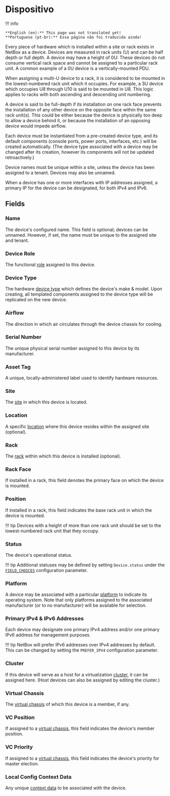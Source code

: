 # Dispositivo

!!! info

    **English (en):** This page was not translated yet!
    **Portuguese (pt-br):** Essa página não foi traduzida ainda!

Every piece of hardware which is installed within a site or rack exists in NetBox as a device. Devices are measured in rack units (U) and can be half depth or full depth. A device may have a height of 0U: These devices do not consume vertical rack space and cannot be assigned to a particular rack unit. A common example of a 0U device is a vertically-mounted PDU.

When assigning a multi-U device to a rack, it is considered to be mounted in the lowest-numbered rack unit which it occupies. For example, a 3U device which occupies U8 through U10 is said to be mounted in U8. This logic applies to racks with both ascending and descending unit numbering.

A device is said to be full-depth if its installation on one rack face prevents the installation of any other device on the opposite face within the same rack unit(s). This could be either because the device is physically too deep to allow a device behind it, or because the installation of an opposing device would impede airflow.

Each device must be instantiated from a pre-created device type, and its default components (console ports, power ports, interfaces, etc.) will be created automatically. (The device type associated with a device may be changed after its creation, however its components will not be updated retroactively.)

Device names must be unique within a site, unless the device has been assigned to a tenant. Devices may also be unnamed.

When a device has one or more interfaces with IP addresses assigned, a primary IP for the device can be designated, for both IPv4 and IPv6.

## Fields

### Name

The device's configured name. This field is optional; devices can be unnamed. However, if set, the name must be unique to the assigned site and tenant.

### Device Role

The functional [role](./devicerole.md) assigned to this device.

### Device Type

The hardware [device type](./devicetype.md) which defines the device's make & model. Upon creating, all templated components assigned to the device type will be replicated on the new device.

### Airflow

The direction in which air circulates through the device chassis for cooling.

### Serial Number

The unique physical serial number assigned to this device by its manufacturer.

### Asset Tag

A unique, locally-administered label used to identify hardware resources.

### Site

The [site](./site.md) in which this device is located.

### Location

A specific [location](./location.md) where this device resides within the assigned site (optional).

### Rack

The [rack](./rack.md) within which this device is installed (optional).

### Rack Face

If installed in a rack, this field denotes the primary face on which the device is mounted.

### Position

If installed in a rack, this field indicates the base rack unit in which the device is mounted.

!!! tip
    Devices with a height of more than one rack unit should be set to the lowest-numbered rack unit that they occupy.

### Status

The device's operational status.

!!! tip
    Additional statuses may be defined by setting `Device.status` under the [`FIELD_CHOICES`](../../configuration/data-validation.md#field_choices) configuration parameter.

### Platform

A device may be associated with a particular [platform](./platform.md) to indicate its operating system. Note that only platforms assigned to the associated manufacturer (or to no manufacturer) will be available for selection.

### Primary IPv4 & IPv6 Addresses

Each device may designate one primary IPv4 address and/or one primary IPv6 address for management purposes.

!!! tip
    NetBox will prefer IPv6 addresses over IPv4 addresses by default. This can be changed by setting the `PREFER_IPV4` configuration parameter.

### Cluster

If this device will serve as a host for a virtualization [cluster](../virtualization/cluster.md), it can be assigned here. (Host devices can also be assigned by editing the cluster.)

### Virtual Chassis

The [virtual chassis](./virtualchassis.md) of which this device is a member, if any.

### VC Position

If assigned to a [virtual chassis](./virtualchassis.md), this field indicates the device's member position.

### VC Priority

If assigned to a [virtual chassis](./virtualchassis.md), this field indicates the device's priority for master election.

### Local Config Context Data

Any unique [context data](../../features/context-data.md) to be associated with the device.